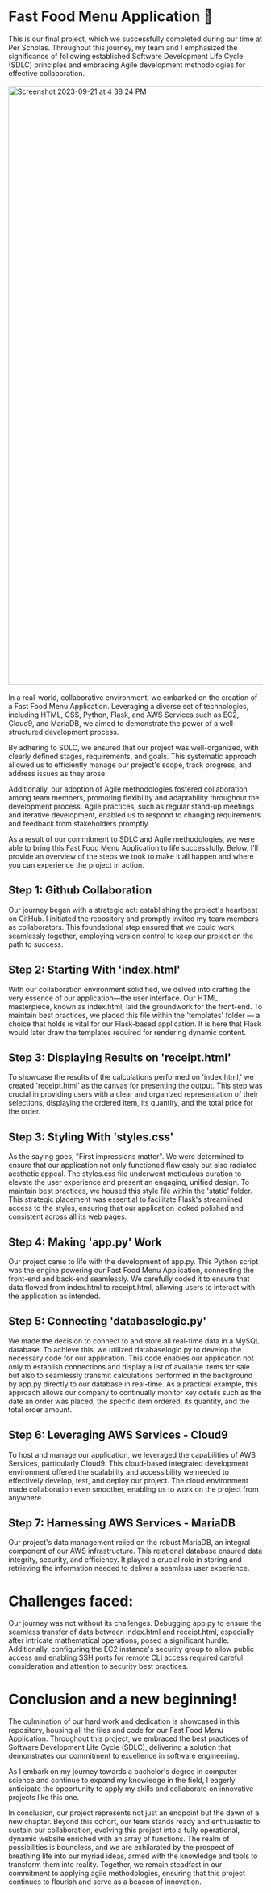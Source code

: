 # Fast Food Menu Application 🍔

This is our final project, which we successfully completed during our time at Per Scholas. Throughout this journey, my team and I emphasized the significance of following established Software Development Life Cycle (SDLC) principles and embracing Agile development methodologies for effective collaboration.
<br><br>
<img width="1183" alt="Screenshot 2023-09-21 at 4 38 24 PM" src="https://github.com/niazkhan0731/Fastfood-Menu-Project/assets/135728087/1a87ca0d-198c-4d5f-a05c-608c34d0bf85">
<br><br>
In a real-world, collaborative environment, we embarked on the creation of a Fast Food Menu Application. Leveraging a diverse set of technologies, including HTML, CSS, Python, Flask, and AWS Services such as EC2, Cloud9, and MariaDB, we aimed to demonstrate the power of a well-structured development process.

By adhering to SDLC, we ensured that our project was well-organized, with clearly defined stages, requirements, and goals. This systematic approach allowed us to efficiently manage our project's scope, track progress, and address issues as they arose.

Additionally, our adoption of Agile methodologies fostered collaboration among team members, promoting flexibility and adaptability throughout the development process. Agile practices, such as regular stand-up meetings and iterative development, enabled us to respond to changing requirements and feedback from stakeholders promptly.

As a result of our commitment to SDLC and Agile methodologies, we were able to bring this Fast Food Menu Application to life successfully. Below, I'll provide an overview of the steps we took to make it all happen and where you can experience the project in action.

## Step 1: Github Collaboration

Our journey began with a strategic act: establishing the project's heartbeat on GitHub. I initiated the repository and promptly invited my team members as collaborators. This foundational step ensured that we could work seamlessly together, employing version control to keep our project on the path to success.

## Step 2: Starting With 'index.html'

With our collaboration environment solidified, we delved into crafting the very essence of our application—the user interface. Our HTML masterpiece, known as index.html, laid the groundwork for the front-end. To maintain best practices, we placed this file within the 'templates' folder — a choice that holds is vital for our Flask-based application. It is here that Flask would later draw the templates required for rendering dynamic content.

## Step 3: Displaying Results on 'receipt.html'

To showcase the results of the calculations performed on 'index.html,' we created 'receipt.html' as the canvas for presenting the output. This step was crucial in providing users with a clear and organized representation of their selections, displaying the ordered item, its quantity, and the total price for the order.

## Step 3: Styling With 'styles.css'

As the saying goes, "First impressions matter". We were determined to ensure that our application not only functioned flawlessly but also radiated aesthetic appeal. The styles.css file underwent meticulous curation to elevate the user experience and present an engaging, unified design. To maintain best practices, we housed this style file within the 'static' folder. This strategic placement was essential to facilitate Flask's streamlined access to the styles, ensuring that our application looked polished and consistent across all its web pages.

## Step 4: Making 'app.py' Work

Our project came to life with the development of app.py. This Python script was the engine powering our Fast Food Menu Application, connecting the front-end and back-end seamlessly. We carefully coded it to ensure that data flowed from index.html to receipt.html, allowing users to interact with the application as intended.

## Step 5: Connecting 'databaselogic.py'

We made the decision to connect to and store all real-time data in a MySQL database. To achieve this, we utilized databaselogic.py to develop the necessary code for our application. This code enables our application not only to establish connections and display a list of available items for sale but also to seamlessly transmit calculations performed in the background by app.py directly to our database in real-time. As a practical example, this approach allows our company to continually monitor key details such as the date an order was placed, the specific item ordered, its quantity, and the total order amount.

## Step 6: Leveraging AWS Services - Cloud9

To host and manage our application, we leveraged the capabilities of AWS Services, particularly Cloud9. This cloud-based integrated development environment offered the scalability and accessibility we needed to effectively develop, test, and deploy our project. The cloud environment made collaboration even smoother, enabling us to work on the project from anywhere.

## Step 7: Harnessing AWS Services - MariaDB

Our project's data management relied on the robust MariaDB, an integral component of our AWS infrastructure. This relational database ensured data integrity, security, and efficiency. It played a crucial role in storing and retrieving the information needed to deliver a seamless user experience.

# Challenges faced:

Our journey was not without its challenges. Debugging app.py to ensure the seamless transfer of data between index.html and receipt.html, especially after intricate mathematical operations, posed a significant hurdle. Additionally, configuring the EC2 instance's security group to allow public access and enabling SSH ports for remote CLI access required careful consideration and attention to security best practices.

# Conclusion and a new beginning!

The culmination of our hard work and dedication is showcased in this repository, housing all the files and code for our Fast Food Menu Application. Throughout this project, we embraced the best practices of Software Development Life Cycle (SDLC), delivering a solution that demonstrates our commitment to excellence in software engineering.

As I embark on my journey towards a bachelor's degree in computer science and continue to expand my knowledge in the field, I eagerly anticipate the opportunity to apply my skills and collaborate on innovative projects like this one.

In conclusion, our project represents not just an endpoint but the dawn of a new chapter. Beyond this cohort, our team stands ready and enthusiastic to sustain our collaboration, evolving this project into a fully operational, dynamic website enriched with an array of functions. The realm of possibilities is boundless, and we are exhilarated by the prospect of breathing life into our myriad ideas, armed with the knowledge and tools to transform them into reality. Together, we remain steadfast in our commitment to applying agile methodologies, ensuring that this project continues to flourish and serve as a beacon of innovation.
